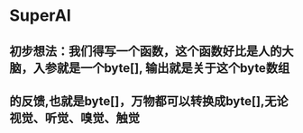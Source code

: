 # SuperAI
## 初步想法：我们得写一个函数，这个函数好比是人的大脑，入参就是一个byte[], 输出就是关于这个byte数组
## 的反馈,也就是byte[]，万物都可以转换成byte[],无论视觉、听觉、嗅觉、触觉
